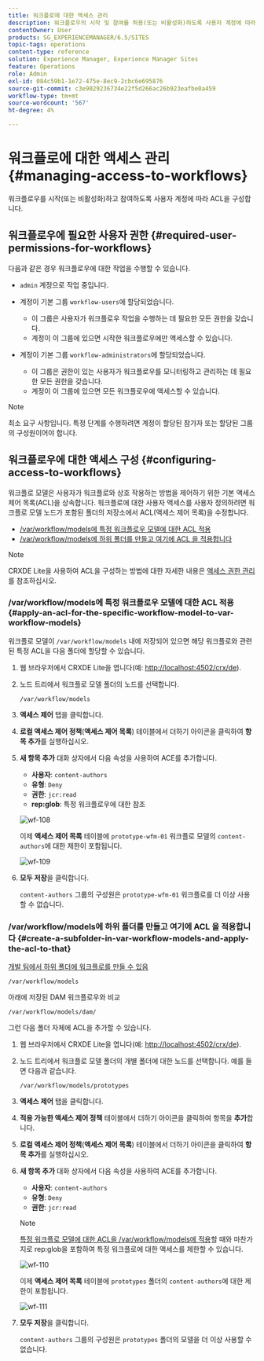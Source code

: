 ```yaml
---
title: 워크플로에 대한 액세스 관리
description: 워크플로우의 시작 및 참여를 허용(또는 비활성화)하도록 사용자 계정에 따라 액세스 제어 목록을 구성하는 방법을 알아봅니다.
contentOwner: User
products: SG_EXPERIENCEMANAGER/6.5/SITES
topic-tags: operations
content-type: reference
solution: Experience Manager, Experience Manager Sites
feature: Operations
role: Admin
exl-id: 084c59b1-1e72-475e-8ec9-2cbc6e695876
source-git-commit: c3e9029236734e22f5d266ac26b923eafbe0a459
workflow-type: tm+mt
source-wordcount: '567'
ht-degree: 4%

---
```


# 워크플로에 대한 액세스 관리{#managing-access-to-workflows}

워크플로우를 시작(또는 비활성화)하고 참여하도록 사용자 계정에 따라 ACL을 구성합니다.

## 워크플로우에 필요한 사용자 권한 {#required-user-permissions-for-workflows}

다음과 같은 경우 워크플로우에 대한 작업을 수행할 수 있습니다.

* `admin` 계정으로 작업 중입니다.
* 계정이 기본 그룹 `workflow-users`에 할당되었습니다.

   * 이 그룹은 사용자가 워크플로우 작업을 수행하는 데 필요한 모든 권한을 갖습니다.
   * 계정이 이 그룹에 있으면 시작한 워크플로우에만 액세스할 수 있습니다.

* 계정이 기본 그룹 `workflow-administrators`에 할당되었습니다.

   * 이 그룹은 권한이 있는 사용자가 워크플로우를 모니터링하고 관리하는 데 필요한 모든 권한을 갖습니다.
   * 계정이 이 그룹에 있으면 모든 워크플로우에 액세스할 수 있습니다.

>[!NOTE]
>
>최소 요구 사항입니다. 특정 단계를 수행하려면 계정이 할당된 참가자 또는 할당된 그룹의 구성원이어야 합니다.

## 워크플로우에 대한 액세스 구성 {#configuring-access-to-workflows}

워크플로 모델은 사용자가 워크플로와 상호 작용하는 방법을 제어하기 위한 기본 액세스 제어 목록(ACL)을 상속합니다. 워크플로에 대한 사용자 액세스를 사용자 정의하려면 워크플로 모델 노드가 포함된 폴더의 저장소에서 ACL(액세스 제어 목록)을 수정합니다.

* [/var/workflow/models에 특정 워크플로우 모델에 대한 ACL 적용](/help/sites-administering/workflows-managing.md#apply-an-acl-for-the-specific-workflow-model-to-var-workflow-models)
* [/var/workflow/models에 하위 폴더를 만들고 여기에 ACL 을 적용합니다](/help/sites-administering/workflows-managing.md#create-a-subfolder-in-var-workflow-models-and-apply-the-acl-to-that)

>[!NOTE]
>
>CRXDE Lite을 사용하여 ACL을 구성하는 방법에 대한 자세한 내용은 [액세스 권한 관리](/help/sites-administering/user-group-ac-admin.md#access-right-management)를 참조하십시오.

### /var/workflow/models에 특정 워크플로우 모델에 대한 ACL 적용 {#apply-an-acl-for-the-specific-workflow-model-to-var-workflow-models}

워크플로 모델이 `/var/workflow/models` 내에 저장되어 있으면 해당 워크플로와 관련된 특정 ACL을 다음 폴더에 할당할 수 있습니다.

1. 웹 브라우저에서 CRXDE Lite을 엽니다(예: [http://localhost:4502/crx/de](http://localhost:4502/crx/de)).
1. 노드 트리에서 워크플로 모델 폴더의 노드를 선택합니다.

   `/var/workflow/models`

1. **액세스 제어** 탭을 클릭합니다.
1. **로컬 액세스 제어 정책**(**액세스 제어 목록**) 테이블에서 더하기 아이콘을 클릭하여 **항목 추가**&#x200B;를 실행하십시오.
1. **새 항목 추가** 대화 상자에서 다음 속성을 사용하여 ACE를 추가합니다.

   * **사용자**: `content-authors`
   * **유형**: `Deny`
   * **권한**: `jcr:read`
   * **rep:glob**: 특정 워크플로우에 대한 참조

   ![wf-108](assets/wf-108.png)

   이제 **액세스 제어 목록** 테이블에 `prototype-wfm-01` 워크플로 모델의 `content-authors`에 대한 제한이 포함됩니다.

   ![wf-109](assets/wf-109.png)

1. **모두 저장**&#x200B;을 클릭합니다.

   `content-authors` 그룹의 구성원은 `prototype-wfm-01` 워크플로를 더 이상 사용할 수 없습니다.

### /var/workflow/models에 하위 폴더를 만들고 여기에 ACL 을 적용합니다 {#create-a-subfolder-in-var-workflow-models-and-apply-the-acl-to-that}

[개발 팀에서 하위 폴더에 워크플로를 만들 수 있음](/help/sites-developing/workflows-models.md#creating-a-new-workflow)

`/var/workflow/models`

아래에 저장된 DAM 워크플로우와 비교

`/var/workflow/models/dam/`

그런 다음 폴더 자체에 ACL을 추가할 수 있습니다.

1. 웹 브라우저에서 CRXDE Lite을 엽니다(예: [http://localhost:4502/crx/de](http://localhost:4502/crx/de)).
1. 노드 트리에서 워크플로 모델 폴더의 개별 폴더에 대한 노드를 선택합니다. 예를 들면 다음과 같습니다.

   `/var/workflow/models/prototypes`

1. **액세스 제어** 탭을 클릭합니다.
1. **적용 가능한 액세스 제어 정책** 테이블에서 더하기 아이콘을 클릭하여 항목을 **추가**&#x200B;합니다.
1. **로컬 액세스 제어 정책**(**액세스 제어 목록**) 테이블에서 더하기 아이콘을 클릭하여 **항목 추가**&#x200B;를 실행하십시오.
1. **새 항목 추가** 대화 상자에서 다음 속성을 사용하여 ACE를 추가합니다.

   * **사용자**: `content-authors`
   * **유형**: `Deny`
   * **권한**: `jcr:read`

   >[!NOTE]
   >
   >[특정 워크플로 모델에 대한 ACL을 /var/workflow/models에 적용](/help/sites-administering/workflows-managing.md#apply-an-acl-for-the-specific-workflow-model-to-var-workflow-models)할 때와 마찬가지로 rep:glob을 포함하여 특정 워크플로에 대한 액세스를 제한할 수 있습니다.

   ![wf-110](assets/wf-110.png)

   이제 **액세스 제어 목록** 테이블에 `prototypes` 폴더의 `content-authors`에 대한 제한이 포함됩니다.

   ![wf-111](assets/wf-111.png)

1. **모두 저장**&#x200B;을 클릭합니다.

   `content-authors` 그룹의 구성원은 `prototypes` 폴더의 모델을 더 이상 사용할 수 없습니다.
